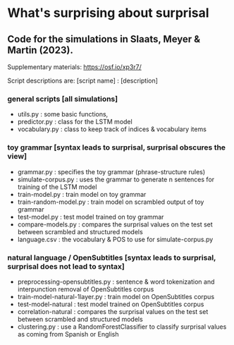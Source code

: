 # What's surprising about surprisal
## Code for the simulations in Slaats, Meyer & Martin (2023). 
Supplementary materials: https://osf.io/xp3r7/

Script descriptions are: [script name] : [description]

### general scripts [all simulations]
* utils.py :  some basic functions, 
* predictor.py : class for the LSTM model
* vocabulary.py : class to keep track of indices & vocabulary items

### toy grammar [syntax leads to surprisal, surprisal obscures the view]
* grammar.py : specifies the toy grammar (phrase-structure rules)
* simulate-corpus.py : uses the grammar to generate n sentences for training of the LSTM model
* train-model.py : train model on toy grammar
* train-random-model.py : train model on scrambled output of toy grammar
* test-model.py : test model trained on toy grammar
* compare-models.py : compares the surprisal values on the test set between scrambled and structured models 
* language.csv : the vocabulary & POS to use for simulate-corpus.py

### natural language / OpenSubtitles  [syntax leads to surprisal, surprisal does not lead to syntax]
* preprocessing-opensubtitles.py : sentence & word tokenization and interpunction removal of OpenSubtitles corpus
* train-model-natural-1layer.py : train model on OpenSubtitles corpus
* test-model-natural : test model trained on OpenSubtitles corpus
* correlation-natural : compares the surprisal values on the test set between scrambled and structured models 
* clustering.py : use a RandomForestClassifier to classify surprisal values as coming from Spanish or English
